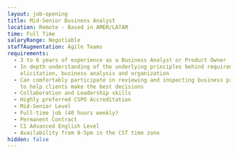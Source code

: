 ```yaml
---
layout: job-opening
title: Mid-Senior Business Analyst
location: Remote - Based in AMER/LATAM
time: Full Time
salaryRange: Negotiable
staffAugmentation: Agile Teams
requirements:
  - 3 to 6 years of experience as a Business Analyst or Product Owner
  - In depth understanding of the underlying principles behind requirements
    elicitation, business analysis and organization
  - Can comfortably participate in reviewing and inspecting business priorities
    to help clients make the best decisions
  - Collaboration and Leadership skills
  - Highly preferred CSPO Accreditation
  - Mid-Senior Level
  - Full-time job (40 hours weekly)
  - Permanent Contract
  - C1 Advanced English Level
  - Availability from 8-5pm in the CST time zone
hidden: false
---
```

